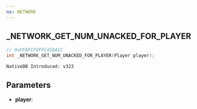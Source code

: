 ```yaml
---
ns: NETWORK
---
```

## _NETWORK_GET_NUM_UNACKED_FOR_PLAYER

```c
// 0xFF8FCF9FFC458A1C
int _NETWORK_GET_NUM_UNACKED_FOR_PLAYER(Player player);
```

```
NativeDB Introduced: v323
```

## Parameters
* **player**:
